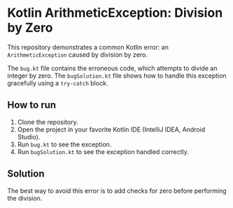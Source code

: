 # Kotlin ArithmeticException: Division by Zero

This repository demonstrates a common Kotlin error: an `ArithmeticException` caused by division by zero.

The `bug.kt` file contains the erroneous code, which attempts to divide an integer by zero. The `bugSolution.kt` file shows how to handle this exception gracefully using a `try-catch` block.

## How to run

1. Clone the repository.
2. Open the project in your favorite Kotlin IDE (IntelliJ IDEA, Android Studio).
3. Run `bug.kt` to see the exception. 
4. Run `bugSolution.kt` to see the exception handled correctly.

## Solution

The best way to avoid this error is to add checks for zero before performing the division.